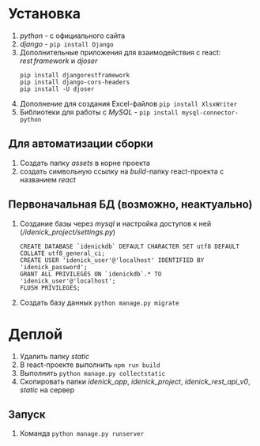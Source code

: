 # Установка
1. *python* - с официального сайта
1. *django* - `pip install Django`
1. Дополнительные приложения для взаимодействия с react: *rest framework* и *djoser*
   ```
   pip install djangorestframework
   pip install django-cors-headers
   pip install -U djoser
   ```
1. Дополнение для создания Excel-файлов `pip install XlsxWriter`
1. Библиотеки для работы с *MySQL* - `pip install mysql-connector-python`

## Для автоматизации сборки
1. Создать папку *assets* в корне проекта
1. создать символьную ссылку на *build*-папку react-проекта с названием *react*

## Первоначальная БД (возможно, неактуально)
1. Создание базы через *mysql* и настройка доступов к ней (*/idenick_project/settings.py*)
   ```
   CREATE DATABASE `idenickdb` DEFAULT CHARACTER SET utf8 DEFAULT COLLATE utf8_general_ci;
   CREATE USER 'idenick_user'@'localhost' IDENTIFIED BY 'idenick_password';
   GRANT ALL PRIVILEGES ON `idenickdb`.* TO 'idenick_user'@'localhost';
   FLUSH PRIVILEGES;
   ```
1. Создать базу данных `python manage.py migrate`

# Деплой
1. Удалить папку *static*
1. В react-проекте выполнить `npm run build`
1. Выполнить `python manage.py collectstatic`
1. Скопировать папки *idenick_app*, *idenick_project*, *idenick_rest_api_v0*, *static* на сервер

## Запуск
1. Команда `python manage.py runserver`